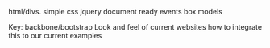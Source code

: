 html/divs. 
simple css
jquery document ready
events
box models

Key: backbone/bootstrap
Look and feel of current websites
how to integrate this to our current examples
